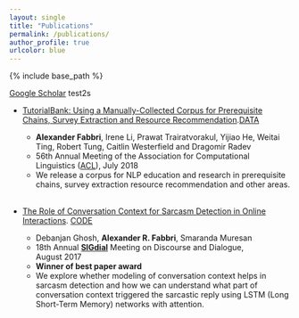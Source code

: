```yaml
---
layout: single
title: "Publications"
permalink: /publications/
author_profile: true
urlcolor: blue
---
```


{% include base_path %}

[Google Scholar](https://scholar.google.com/citations?user=GgfJdhwAAAAJ&hl=en)
test2s

* [TutorialBank: Using a Manually-Collected Corpus for Prerequisite Chains, Survey Extraction and Resource Recommendation]().[DATA]()<br/>
    - **Alexander Fabbri**, Irene Li, Prawat Trairatvorakul, Yijiao He, Weitai Ting, Robert Tung, Caitlin Westerfield and Dragomir Radev
    - 56th Annual Meeting of the Association for Computational Linguistics ([ACL](http://acl2018.org/)), July 2018<br/>
    - We release a corpus for NLP education and research in prerequisite chains, survey extraction resource recommendation and other areas. <br/> <br/>

* [The Role of Conversation Context for Sarcasm Detection in Online Interactions](https://arxiv.org/abs/1707.06226). [CODE](https://github.com/Alex-Fabbri/deep_learning_nlp_sarcasm)<br/>
    - Debanjan Ghosh, **Alexander R. Fabbri**, Smaranda Muresan<br/>
    - 18th Annual [**SIGdial**](http://www.sigdial.org/) Meeting on Discourse and Dialogue, August 2017<br/>
    - **Winner of best paper award**<br/>
    - We explore whether modeling of conversation context helps in sarcasm detection and how we can understand what part of conversation context triggered the sarcastic reply using LSTM (Long Short-Term Memory) networks with attention.

